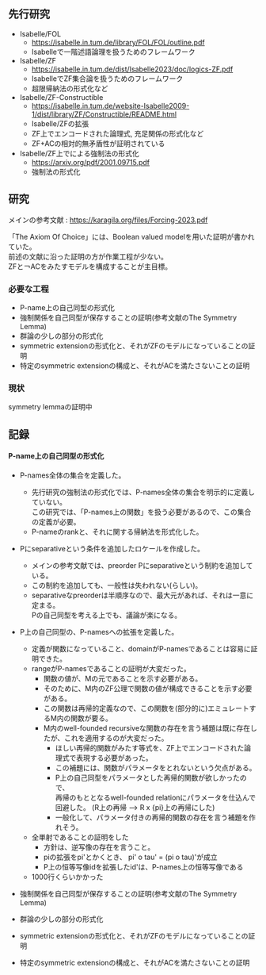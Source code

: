 
## 先行研究   
- Isabelle/FOL 
    - https://isabelle.in.tum.de/library/FOL/FOL/outline.pdf
    - Isabelleで一階述語論理を扱うためのフレームワーク
- Isabelle/ZF 
    - https://isabelle.in.tum.de/dist/Isabelle2023/doc/logics-ZF.pdf
    - IsabelleでZF集合論を扱うためのフレームワーク
    - 超限帰納法の形式化など
- Isabelle/ZF-Constructible
    - https://isabelle.in.tum.de/website-Isabelle2009-1/dist/library/ZF/Constructible/README.html
    - Isabelle/ZFの拡張
    - ZF上でエンコードされた論理式, 充足関係の形式化など
    - ZF+ACの相対的無矛盾性が証明されている
- Isabelle/ZF上でによる強制法の形式化
    - https://arxiv.org/pdf/2001.09715.pdf 
    - 強制法の形式化

## 研究

メインの参考文献 : https://karagila.org/files/Forcing-2023.pdf

「The Axiom Of Choice」には、Boolean valued modelを用いた証明が書かれていた。  
前述の文献に沿った証明の方が作業工程が少ない。  
ZFと￢ACをみたすモデルを構成することが主目標。

### 必要な工程

- P-name上の自己同型の形式化
- 強制関係を自己同型が保存することの証明(参考文献のThe Symmetry Lemma)
- 群論の少しの部分の形式化
- symmetric extensionの形式化と、それがZFのモデルになっていることの証明
- 特定のsymmetric extensionの構成と、それがACを満たさないことの証明


### 現状
symmetry lemmaの証明中

## 記録
#### P-name上の自己同型の形式化
- P-names全体の集合を定義した。
  - 先行研究の強制法の形式化では、P-names全体の集合を明示的に定義していない。  
    この研究では、「P-names上の関数」を扱う必要があるので、この集合の定義が必要。
  - P-nameのrankと、それに関する帰納法を形式化した。
  
- Pにseparativeという条件を追加したロケールを作成した。
  - メインの参考文献では、preorder Pにseparativeという制約を追加している。
  - この制約を追加しても、一般性は失われない(らしい)。
  - separativeなpreorderは半順序なので、最大元があれば、それは一意に定まる。  
    Pの自己同型を考える上でも、議論が楽になる。

- P上の自己同型の、P-namesへの拡張を定義した。
  - 定義が関数になっていること、domainがP-namesであることは容易に証明できた。
  - rangeがP-namesであることの証明が大変だった。
    - 関数の値が、Mの元であることを示す必要がある。
    - そのために、M内のZF公理で関数の値が構成できることを示す必要がある。
    - この関数は再帰的定義なので、この関数を(部分的に)エミュレートするM内の関数が要る。
    - M内のwell-founded recursiveな関数の存在を言う補題は既に存在したが、これを適用するのが大変だった。
      - ほしい再帰的関数がみたす等式を、ZF上でエンコードされた論理式で表現する必要があった。
      - この補題には、関数がパラメータをとれないという欠点がある。
      - P上の自己同型をパラメータとした再帰的関数が欲しかったので、  
        再帰のもととなるwell-founded relationにパラメータを仕込んで回避した。
        (R上の再帰 --> R x {pi}上の再帰にした)
      - 一般化して、パラメータ付きの再帰的関数の存在を言う補題を作れそう。
  - 全単射であることの証明をした
    - 方針は、逆写像の存在を言うこと。
    - piの拡張をpi'とかくとき、 pi' o tau' = (pi o tau)'が成立
    - P上の恒等写像idを拡張したid'は、P-names上の恒等写像である
  - 1000行くらいかかった
- 強制関係を自己同型が保存することの証明(参考文献のThe Symmetry Lemma)
- 群論の少しの部分の形式化
- symmetric extensionの形式化と、それがZFのモデルになっていることの証明
- 特定のsymmetric extensionの構成と、それがACを満たさないことの証明
